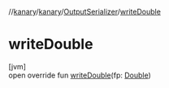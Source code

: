 //[kanary](../../../index.md)/[kanary](../index.md)/[OutputSerializer](index.md)/[writeDouble](write-double.md)

# writeDouble

[jvm]\
open override fun [writeDouble](write-double.md)(fp: [Double](https://kotlinlang.org/api/latest/jvm/stdlib/kotlin/-double/index.html))

